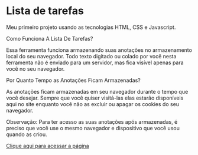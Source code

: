 # Lista de tarefas

Meu primeiro projeto usando as tecnologias HTML, CSS e Javascript.

Como Funciona A Lista De Tarefas?

Essa ferramenta funciona armazenando suas anotações no armazenamento local do seu navegador. Todo texto digitado ou colado por você nesta ferramenta não é enviado para um servidor, mas fica visível apenas para você no seu navegador.

Por Quanto Tempo as Anotações Ficam Armazenadas?

As anotações ficam armazenadas em seu navegador durante o tempo que você desejar. Sempre que você quiser visitá-las elas estarão disponíveis aqui no site enquanto você não as excluir ou apagar os cookies do seu navegador.

Observação: Para ter acesso as suas anotações após armazenadas, é preciso que você use o mesmo navegador e dispositivo que você usou quando as criou.

[Clique aqui para acessar a página](https://nvutu-eladio.github.io/To-Do-List/)
